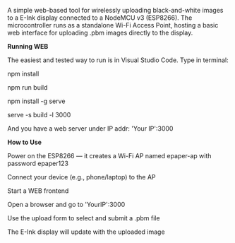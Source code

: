 A simple web-based tool for wirelessly uploading black-and-white images to a E-Ink display connected to a NodeMCU v3 (ESP8266). 
The microcontroller runs as a standalone Wi-Fi Access Point, hosting a basic web interface for uploading .pbm images directly to the display.

**Running WEB**

The easiest and tested way to run is in Visual Studio Code.
Type in terminal:

npm install

npm run build

npm install -g serve

serve -s build -l 3000

And you have a web server under IP addr: 'Your IP':3000

**How to Use**

Power on the ESP8266 — it creates a Wi-Fi AP named epaper-ap with password epaper123

Connect your device (e.g., phone/laptop) to the AP

Start a WEB frontend

Open a browser and go to 'YourIP':3000

Use the upload form to select and submit a .pbm file

The E-Ink display will update with the uploaded image
